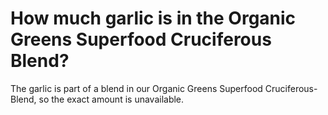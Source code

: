 # How much garlic is in the Organic Greens Superfood Cruciferous Blend?

The garlic is part of a blend in our Organic Greens Superfood Cruciferous-Blend, so the exact amount is unavailable.